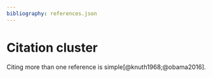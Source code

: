 ```yaml
---
bibliography: references.json
---
```


# Citation cluster

Citing more than one reference is simple[@knuth1968;@obama2016].
